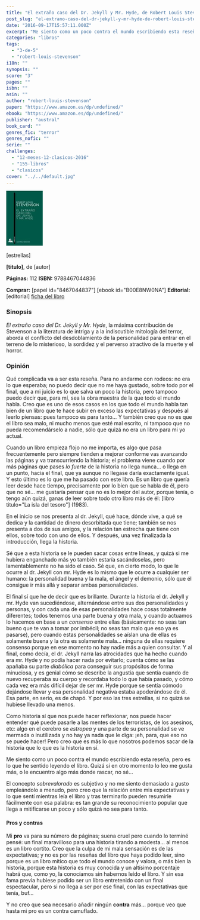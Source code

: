 ```yaml
---
title: "El extraño caso del Dr. Jekyll y Mr. Hyde, de Robert Louis Stevenson"
post_slug: "el-extrano-caso-del-dr-jekyll-y-mr-hyde-de-robert-louis-stevenson"
date: "2016-09-17T15:57:11.000Z"
excerpt: "Me siento como un poco contra el mundo escribiendo esta reseña, pero es lo que he sentido leyendo el libro. Si me tenéis que matar, que sea con cariño."
categories: "libros"
tags: 
  - "3-de-5"
  - "robert-louis-stevenson"
i18n: ""
synopsis: ""
score: "3"
pages: ""
isbn: ""
asin: ""
author: "robert-louis-stevenson"
paper: "https://www.amazon.es/dp/undefined/"
ebook: "https://www.amazon.es/dp/undefined/"
publisher: "austral"
book_card: ""
genres_fic: "terror"
genres_nofic: ""
serie: ""
challenges: 
  - "12-meses-12-clasicos-2016"
  - "155-libros"
  - "clasicos"
cover: "../../default.jpg"
---
```


![[titulo-foto]](images/jekyll-hyde-p.jpg)

\[estrellas\]

**\[titulo\]**, de \[autor\]

**Páginas:** 112 **ISBN:** 9788467044836

**Comprar:** \[papel id="8467044837"\] \[ebook id="B00E8NW0NA"\] **Editorial:** \[editorial\] [ficha del libro](http://www.planetadelibros.com/libro-el-extrano-caso-del-dr-jekyll-y-mr-hyde/197062)

### Sinopsis

_El extraño caso del Dr. Jekyll y Mr. Hyde_, la máxima contribución de Stevenson a la literatura de intriga y a la indiscutible mitología del terror, aborda el conflicto del desdoblamiento de la personalidad para entrar en el terreno de lo misterioso, la sordidez y el perverso atractivo de la muerte y el horror.

### Opinión

Qué complicada va a ser esta reseña. Para no andarme con rodeos: no era lo que esperaba; no puedo decir que no me haya gustado, sobre todo por el final, que a mi juicio es lo que salva un poco la historia, pero tampoco puedo decir que, para mí, sea la obra maestra de la que todo el mundo habla. Creo que es uno de esos casos en los que todo el mundo habla tan bien de un libro que te hace subir en exceso las expectativas y después al leerlo piensas: pues tampoco es para tanto… Y también creo que no es que el libro sea malo, ni mucho menos que esté mal escrito, ni tampoco que no pueda recomendárselo a nadie, sólo que quizá no era un libro para mi yo actual.

Cuando un libro empieza flojo no me importa, es algo que pasa frecuentemente pero siempre tienden a mejorar conforme vas avanzando las páginas y va transcurriendo la historia; el problema viene cuando por más páginas que pases _lo fuerte_ de la historia no llega nunca… o llega en un punto, hacia el final, que ya aunque no llegase daría exactamente igual. Y esto último es lo que me ha pasado con este libro. Es un libro que quería leer desde hace tiempo, precisamente por lo bien que se habla de él, pero que no sé… me gustaría pensar que no es lo mejor del autor, porque tenía, o tengo aún quizá, ganas de leer sobre todo otro libro más de él: \[libro titulo="La isla del tesoro"\] (1983).

En el inicio se nos presenta al dr. Jekyll, qué hace, dónde vive, a qué se dedica y la cantidad de dinero desorbitada que tiene; también se nos presenta a dos de sus amigos, y la relación tan estrecha que tiene con ellos, sobre todo con uno de ellos. Y después, una vez finalizada la introducción, llega la historia.

Sé que a esta historia se le pueden sacar cosas entre líneas, y quizá si me hubiera enganchado más yo también estaría sacándoselas, pero lamentablemente no ha sido el caso. Sé que, en cierto modo, lo que le ocurre al dr. Jekyll con mr. Hyde es lo mismo que le ocurre a cualquier ser humano: la personalidad buena y la mala, el ángel y el demonio, sólo que él consigue ir más allá y separar ambas personalidades.

El final sí que he de decir que es brillante. Durante la historia el dr. Jekyll y mr. Hyde van sucediéndose, alternándose entre sus dos personalidades y personas, y con cada una de esas personalidades hace cosas totalmente diferentes; todos tenemos una parte buena y otra mala, y cuando actuamos lo hacemos en base a un _consenso_ entre ellas (básicamente: no seas tan bueno que te van a tomar por imbécil; no seas tan malo que eso ya es pasarse), pero cuando estas personalidades se aíslan una de ellas es solamente buena y la otra es solamente mala… ninguna de ellas requiere consenso porque en ese momento no hay nadie más a quien consultar. Y al final, como decía, el dr. Jekyll narra las atrocidades que ha hecho cuando era mr. Hyde y no podía hacer nada por evitarlo; cuenta cómo se las apañaba su parte _diabólica_ para conseguir sus propósitos de forma minuciosa, y es genial cómo se describe la angustia que sentía cuando de nuevo recuperaba su cuerpo y recordaba todo lo que había pasado, y cómo cada vez era más difícil dejar de ser mr. Hyde porque se sentía cómodo dejándose llevar y esa personalidad negativa estaba apoderándose de él. Esa parte, en serio, es de chapó. Y por eso las tres estrellas, si no quizá se hubiese llevado una menos.

Como historia sí que nos puede hacer reflexionar, nos puede hacer entender qué puede pasarle a las mentes de los terroristas, de los asesinos, etc: algo en el cerebro se _estropea_ y una parte de su personalidad se ve mermada o inutilizada y no hay ya nada que le diga: ¡eh, para, que eso no se puede hacer! Pero creo que es más lo que nosotros podemos sacar de la historia que lo que es la historia en sí.

Me siento como un poco contra el mundo escribiendo esta reseña, pero es lo que he sentido leyendo el libro. Quizá si en otro momento lo leo me gusta más, o le encuentro algo más donde rascar, no sé…

El concepto _sobrevalorado_ es subjetivo y no me siento demasiado a gusto empleándolo a menudo, pero creo que la relación entre mis expectativas y lo que sentí mientras leía el libro y tras terminarlo pueden resumirle fácilmente con esa palabra: es tan grande su reconocimiento popular que llega a mitificarse un poco y sólo quizá no sea para tanto.

#### Pros y contras

Mi **pro** va para su número de páginas; suena cruel pero cuando lo terminé pensé: un final maravilloso para una historia tirando a modesta… al menos es un libro cortito. Creo que la culpa de mi mala sensación es de las expectativas; y no es por las reseñas del libro que haya podido leer, sino porque es un libro mítico que todo el mundo conoce y valora, o más bien la historia, porque esta historia es muy conocida y un altísimo porcentaje habrá que, como yo, la conocíamos sin habernos leído el libro. Y sin esa fama previa hubiese podido ser un libro entretenido con un final espectacular, pero si no llega a ser por ese final, con las expectativas que tenía, buf…

Y no creo que sea necesario añadir ningún **contra** más… porque veo que hasta mi pro es un contra camuflado.
